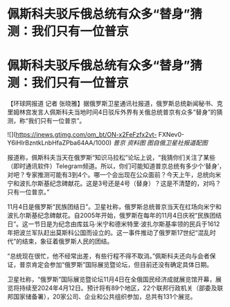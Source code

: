 # 佩斯科夫驳斥俄总统有众多“替身”猜测：我们只有一位普京

# 佩斯科夫驳斥俄总统有众多“替身”猜测：我们只有一位普京

【环球网报道 记者
张晓雅】据俄罗斯卫星通讯社报道，俄罗斯总统新闻秘书、克里姆林宫发言人佩斯科夫当地时间4日驳斥外界有关俄总统普京有众多“替身”的猜测，称“我们只有一位普京”。

![](https://inews.gtimg.com/om_bt/ON-x2FeFzfx2vt-
FXNev0-Y6iHIrBzntkLnbHfaZPba64AA/1000) _普京 资料图 图自俄卫星社报道配图_

报道称，佩斯科夫当天在俄罗斯“知识马拉松”论坛上说，“我猜你们关注了某些（即时通讯软件）Telegram频道。所以，你们可能知道普京总统有多少个‘替身’，对吧？专家推测可能有3到4个。哪一个会出现在公众面前？今天上午，总统向米宁和波扎尔斯基纪念碑献花。这是3号还是4号（替身）？这是不清楚的，对吗？只有一位普京。”

11月4日是俄罗斯“民族团结日”。卫星社称，俄罗斯总统普京当天在红场向米宁和波扎尔斯基纪念碑献花。自2005年开始，俄罗斯在每年的11月4日庆祝“民族团结日”。这一节日是为纪念由库兹马·米宁和德米特里·波扎尔斯基率领的民兵于1612年把波兰军队赶出莫斯科公国而设立的。这一事件推动了俄罗斯17世纪“混乱时代”的结束，象征着俄罗斯人民的团结。

“总统现在很忙，他不经常出差，有些行程不得不取消。”佩斯科夫还向与会者保证，普京肯定会参加“俄罗斯”国际展览暨论坛，但目前还没有确定具体日期。

卫星社称，“俄罗斯”国际展览暨论坛11月4日在全俄国民经济成就展览馆开幕，展览将持续至2024年4月12日。预计将有89个地区，22个联邦行政机关（部委及联邦国家储备署），20家公司、企业和公共组织参加，总共有131个展览。


